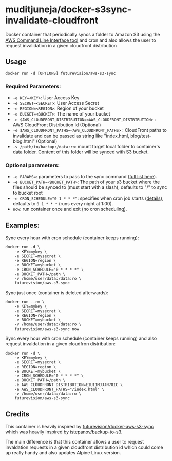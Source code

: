 # muditjuneja/docker-s3sync-invalidate-cloudfront

Docker container that periodically syncs a folder to Amazon S3 using the [AWS Command Line Interface tool](https://aws.amazon.com/cli/) and cron and also allows the user to request invalidation in a given cloudfront distribution

## Usage

    docker run -d [OPTIONS] futurevision/aws-s3-sync


### Required Parameters:

* `-e KEY=<KEY>`: User Access Key
* `-e SECRET=<SECRET>`: User Access Secret
* `-e REGION=<REGION>`: Region of your bucket
* `-e BUCKET=<BUCKET>`: The name of your bucket
* `-e $AWS_CLOUDFRONT_DISTRIBUTION=<AWS_CLOUDFRONT_DISTRIBUTION>` : AWS CloudFront Distribution Id (Optional)
* `-e $AWS_CLOUDFRONT_PATHS=<AWS_CLOUDFRONT_PATHS>` : CloudFront paths to invalidate and can be passed as string like "index.html, blog/test-blog.html" (Optional)
* `-v /path/to/backup:/data:ro`: mount target local folder to container's data folder. Content of this folder will be synced with S3 bucket.

### Optional parameters:

* `-e PARAMS=`: parameters to pass to the sync command ([full list here](http://docs.aws.amazon.com/cli/latest/reference/s3/sync.html)).
* `-e BUCKET_PATH=<BUCKET_PATH>`: The path of your s3 bucket where the files should be synced to (must start with a slash), defaults to "/" to sync to bucket root
* `-e CRON_SCHEDULE="0 1 * * *"`: specifies when cron job starts ([details](http://en.wikipedia.org/wiki/Cron)), defaults to `0 1 * * *` (runs every night at 1:00).
* `now`: run container once and exit (no cron scheduling).

## Examples:

Sync every hour with cron schedule (container keeps running):

    docker run -d \
        -e KEY=mykey \
        -e SECRET=mysecret \
		-e REGION=region \
        -e BUCKET=mybucket \
        -e CRON_SCHEDULE="0 * * * *" \
		-e BUCKET_PATH=/path \
        -v /home/user/data:/data:ro \
        futurevision/aws-s3-sync

Sync just once (container is deleted afterwards):

    docker run --rm \
        -e KEY=mykey \
        -e SECRET=mysecret \
		-e REGION=region \
        -e BUCKET=mybucket \
        -v /home/user/data:/data:ro \
        futurevision/aws-s3-sync now

Sync every hour with cron schedule (container keeps running) and also request invaldation in a given cloudfron distribution:

    docker run -d \
        -e KEY=mykey \
        -e SECRET=mysecret \
		-e REGION=region \
        -e BUCKET=mybucket \
        -e CRON_SCHEDULE="0 * * * *" \
		-e BUCKET_PATH=/path \
        -e AWS_CLOUDFRONT_DISTRIBUTION=E1UI1MJJJN78IC \
        -e AWS_CLOUDFRONT_PATHS="/index.html" \
        -v /home/user/data:/data:ro \
        futurevision/aws-s3-sync

## Credits

This container is heavily inspired by [futurevision/docker-aws-s3-sync](https://github.com/futurevision/docker-aws-s3-sync) which was heavily inspired by [istepanov/backup-to-s3](https://github.com/istepanov/docker-backup-to-s3/blob/master/README.md).

The main difference is that this container allows a user to request invaldation requests in a given cloudfront distribution id which could come up really handy and also updates Alpine Linux version.
